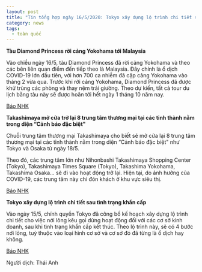 ```yaml
---
layout: post
title: "Tin tổng hợp ngày 16/5/2020: Tokyo xây dựng lộ trình chi tiết sau tình trạng khẩn cấp"
category: news
tags: 
  - toàn quốc
---
```

**Tàu Diamond Princess rời cảng Yokohama tới Malaysia**

Vào chiều ngày 16/5, tàu Diamond Princess đã rời cảng Yokohama và theo các bên liên quan điểm đến tiếp theo là Malaysia. Đây chính là ổ dịch COVID-19 lớn đầu tiên, với hơn 700 ca nhiễm đã cập cảng Yokohama vào tháng 2 vừa qua. Trước khi rời cảng Yokohama, Diamond Princess đã được khử trùng các phòng và thay nệm trải giường. Theo dự kiến, tất cả tour du lịch bằng tàu này sẽ được hoãn tới hết ngày 1 tháng 10 năm nay.

[Báo NHK](https://www3.nhk.or.jp/news/html/20200516/k10012433121000.html?utm_int=news_contents_news-main_001)

**Takashimaya mở cửa trở lại 8 trung tâm thương mại tại các tỉnh thành nằm trong diện “Cảnh báo đặc biệt"**

Chuỗi trung tâm thương mại Takashimaya cho biết sẽ mở cửa lại 8 trung tâm thương mại tại các tỉnh thành nằm trong diện “Cảnh báo đặc biệt" như Tokyo và Osaka từ ngày 18/5. 

Theo đó, các trung tâm lớn như Nihonbashi Takashimaya Shopping Center (Tokyo), Takashimaya Times Square (Tokyo), Takashima Yokohama, Takashima Osaka... sẽ đi vào hoạt động trở lại. Hiện tại, do ảnh hưởng của COVID-19, các trung tâm này chỉ đón khách ở khu vực siêu thị.

[Báo NHK](https://www3.nhk.or.jp/news/html/20200516/k10012433111000.html?utm_int=all_side_ranking-social_004)

**Tokyo xây dựng lộ trình chi tiết sau tình trạng khẩn cấp**

Vào ngày 15/5, chính quyền Tokyo đã công bố kế hoạch xây dựng lộ trình chi tiết cho việc nới lỏng kêu gọi dừng hoạt động đối với các cơ sở kinh doanh, sau khi tình trạng khẩn cấp kết thúc. Theo lộ trình này, sẽ có 4 bước nới lỏng, tuỳ thuộc vào loại hình cơ sở và cơ sở đó đã từng là ổ dịch hay không.

[Báo NHK](https://www3.nhk.or.jp/news/html/20200516/k10012432831000.html?utm_int=news-new_contents_list-items_030)

Người dịch: Thái Anh

